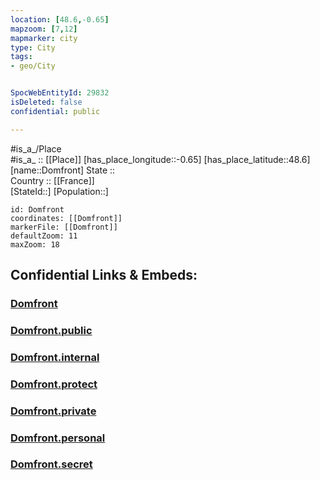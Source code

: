 ```yaml
---
location: [48.6,-0.65] 
mapzoom: [7,12] 
mapmarker: city 
type: City
tags:
- geo/City


SpocWebEntityId: 29832
isDeleted: false
confidential: public

---
```

#is_a_/Place  
#is_a_ :: [[Place]] 
[has_place_longitude::-0.65] 
[has_place_latitude::48.6] 
[name::Domfront] 
State ::  
Country :: [[France]]  
[StateId::] 
[Population::] 



```leaflet
id: Domfront
coordinates: [[Domfront]] 
markerFile: [[Domfront]] 
defaultZoom: 11 
maxZoom: 18
```


## Confidential Links & Embeds: 

### [Domfront](/_Standards/Earth/Continent/Europe/Europe~West/France/regions~France/Normandie/departments~Normandie/Orne/communes~Orne/Alençon/cities~Alençon/Domfront.md) 

### [Domfront.public](/_public/Earth/Continent/Europe/Europe~West/France/regions~France/Normandie/departments~Normandie/Orne/communes~Orne/Alençon/cities~Alençon/Domfront.public.md) 

### [Domfront.internal](/_internal/Earth/Continent/Europe/Europe~West/France/regions~France/Normandie/departments~Normandie/Orne/communes~Orne/Alençon/cities~Alençon/Domfront.internal.md) 

### [Domfront.protect](/_protect/Earth/Continent/Europe/Europe~West/France/regions~France/Normandie/departments~Normandie/Orne/communes~Orne/Alençon/cities~Alençon/Domfront.protect.md) 

### [Domfront.private](/_private/Earth/Continent/Europe/Europe~West/France/regions~France/Normandie/departments~Normandie/Orne/communes~Orne/Alençon/cities~Alençon/Domfront.private.md) 

### [Domfront.personal](/_personal/Earth/Continent/Europe/Europe~West/France/regions~France/Normandie/departments~Normandie/Orne/communes~Orne/Alençon/cities~Alençon/Domfront.personal.md) 

### [Domfront.secret](/_secret/Earth/Continent/Europe/Europe~West/France/regions~France/Normandie/departments~Normandie/Orne/communes~Orne/Alençon/cities~Alençon/Domfront.secret.md)

